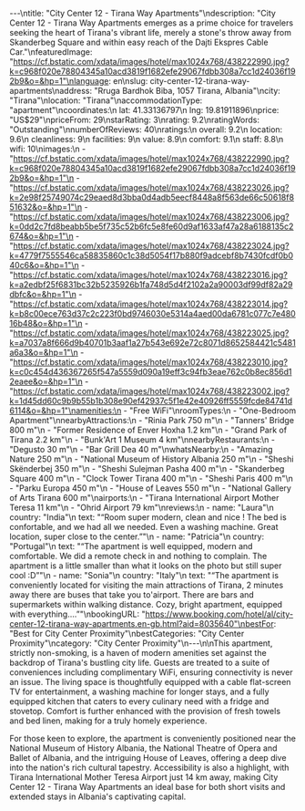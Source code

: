---\ntitle: "City Center 12 - Tirana Way Apartments"\ndescription: "City Center 12 - Tirana Way Apartments emerges as a prime choice for travelers seeking the heart of Tirana's vibrant life, merely a stone's throw away from Skanderbeg Square and within easy reach of the Dajti Ekspres Cable Car."\nfeaturedImage: "https://cf.bstatic.com/xdata/images/hotel/max1024x768/438222990.jpg?k=c968f020e78804345a10acd3819f1682efe29067fdbb308a7cc1d24036f192b9&o=&hp=1"\nlanguage: en\nslug: city-center-12-tirana-way-apartments\naddress: "Rruga Bardhok Biba, 1057 Tirana, Albania"\ncity: "Tirana"\nlocation: "Tirana"\naccommodationType: "apartment"\ncoordinates:\n  lat: 41.33136797\n  lng: 19.81911896\nprice: "US$29"\npriceFrom: 29\nstarRating: 3\nrating: 9.2\nratingWords: "Outstanding"\nnumberOfReviews: 40\nratings:\n  overall: 9.2\n  location: 9.6\n  cleanliness: 9\n  facilities: 9\n  value: 8.9\n  comfort: 9.1\n  staff: 8.8\n  wifi: 10\nimages:\n  - "https://cf.bstatic.com/xdata/images/hotel/max1024x768/438222990.jpg?k=c968f020e78804345a10acd3819f1682efe29067fdbb308a7cc1d24036f192b9&o=&hp=1"\n  - "https://cf.bstatic.com/xdata/images/hotel/max1024x768/438223026.jpg?k=2e98f25749074c29eaed8d3bba0d4adb5eecf8448a8f563de66c50618f851632&o=&hp=1"\n  - "https://cf.bstatic.com/xdata/images/hotel/max1024x768/438223006.jpg?k=0dd2c7fd8beabb5be5f735c52b6fc5e8fe60d9af1633af47a28a6188135c2674&o=&hp=1"\n  - "https://cf.bstatic.com/xdata/images/hotel/max1024x768/438223024.jpg?k=4779f7555546ca58835860c1c38d5054f17b880f9adcebf8b7430fcdf0b040c6&o=&hp=1"\n  - "https://cf.bstatic.com/xdata/images/hotel/max1024x768/438223016.jpg?k=a2edbf25f6831bc32b5235926b1fa748d5d4f2102a2a90003df99df82a29dbfc&o=&hp=1"\n  - "https://cf.bstatic.com/xdata/images/hotel/max1024x768/438223014.jpg?k=b8c00ece763d37c2c223f0bd9746030e5314a4aed00da6781c077c7e48016b48&o=&hp=1"\n  - "https://cf.bstatic.com/xdata/images/hotel/max1024x768/438223025.jpg?k=a7037a8f666d9b40701b3aaf1a27b543e692e72c8071d8652584421c5481a6a3&o=&hp=1"\n  - "https://cf.bstatic.com/xdata/images/hotel/max1024x768/438223010.jpg?k=c0c454d436367265f547a5559d090a19eff3c94fb3eae762c0b8ec856d12eaee&o=&hp=1"\n  - "https://cf.bstatic.com/xdata/images/hotel/max1024x768/438223002.jpg?k=1d45dd60c9b9b55b1b308e90ef42937c5f1e42e40926ff5559fcde84741d6114&o=&hp=1"\namenities:\n  - "Free WiFi"\nroomTypes:\n  - "One-Bedroom Apartment"\nnearbyAttractions:\n  - "Rinia Park 750 m"\n  - "Tanners' Bridge 800 m"\n  - "Former Residence of Enver Hoxha 1.2 km"\n  - "Grand Park of Tirana 2.2 km"\n  - "Bunk'Art 1 Museum 4 km"\nnearbyRestaurants:\n  - "Degusto 30 m"\n  - "Bar Grill Dea 40 m"\nwhatsNearby:\n  - "Amazing Nature 250 m"\n  - "National Museum of History Albania 250 m"\n  - "Sheshi Skënderbej 350 m"\n  - "Sheshi Sulejman Pasha 400 m"\n  - "Skanderbeg Square 400 m"\n  - "Clock Tower Tirana 400 m"\n  - "Sheshi Paris 400 m"\n  - "Parku Europa 450 m"\n  - "House of Leaves 550 m"\n  - "National Gallery of Arts Tirana 600 m"\nairports:\n  - "Tirana International Airport Mother Teresa 11 km"\n  - "Ohrid Airport 79 km"\nreviews:\n  - name: "Laura"\n    country: "India"\n    text: "“Room super modern, clean and nice ! The bed is confortable, and we had all we needed. Even a washing machine. Great location, super close to the center.”"\n  - name: "Patricia"\n    country: "Portugal"\n    text: "“The apartment is well equipped, modern and comfortable. We did a remote check in and nothing to complain. The apartment is a little smaller than what it looks on the photo but still super cool :D”"\n  - name: "Sonia"\n    country: "Italy"\n    text: "“The apartment is conveniently located for visiting the main attractions of Tirana, 2 minutes away there are buses that take you to'airport. There are bars and supermarkets within walking distance. Cozy, bright apartment, equipped with everything....”"\nbookingURL: "https://www.booking.com/hotel/al/city-center-12-tirana-way-apartments.en-gb.html?aid=8035640"\nbestFor: "Best for City Center Proximity"\nbestCategories: "City Center Proximity"\ncategory: "City Center Proximity"\n---\n\nThis apartment, strictly non-smoking, is a haven of modern amenities set against the backdrop of Tirana's bustling city life. Guests are treated to a suite of conveniences including complimentary WiFi, ensuring connectivity is never an issue. The living space is thoughtfully equipped with a cable flat-screen TV for entertainment, a washing machine for longer stays, and a fully equipped kitchen that caters to every culinary need with a fridge and stovetop. Comfort is further enhanced with the provision of fresh towels and bed linen, making for a truly homely experience.

For those keen to explore, the apartment is conveniently positioned near the National Museum of History Albania, the National Theatre of Opera and Ballet of Albania, and the intriguing House of Leaves, offering a deep dive into the nation's rich cultural tapestry. Accessibility is also a highlight, with Tirana International Mother Teresa Airport just 14 km away, making City Center 12 - Tirana Way Apartments an ideal base for both short visits and extended stays in Albania's captivating capital.